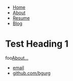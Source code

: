 <!DOCTYPE html>
<html>
	<head>
		<title>Test Title</title>
	</head>
	<body>
		<nav>
    		<ul>
        		<li><a href="/">Home</a></li>
	        	<li><a href="/about">About</a></li>
        		<li><a href="/resume">Resume</a></li>
        		<li><a href="/blog">Blog</a></li>
    		</ul>
		</nav>
		<div class="container">
    		<div class="blurb">
        		<h1>Test Heading 1</h1>
				<p>foo<a href="/about">About...</a></p>
    		</div><!-- /.blurb -->
		</div><!-- /.container -->
		<footer>
    		<ul>
        		<li><a href="mailto:foo@foo.com">email</a></li>
        		<li><a href="https://github.com/bgurg">github.com/bgurg</a></li>
			</ul>
		</footer>
	</body>
</html>
